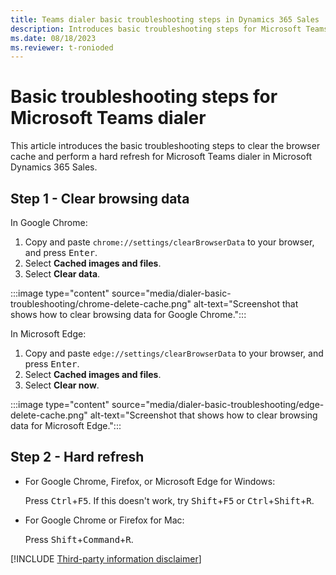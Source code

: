 ```yaml
---
title: Teams dialer basic troubleshooting steps in Dynamics 365 Sales
description: Introduces basic troubleshooting steps for Microsoft Teams dialer in Dynamics 365 Sales.
ms.date: 08/18/2023
ms.reviewer: t-ronioded
---
```

# Basic troubleshooting steps for Microsoft Teams dialer

This article introduces the basic troubleshooting steps to clear the browser cache and perform a hard refresh for Microsoft Teams dialer in Microsoft Dynamics 365 Sales.

## Step 1 - Clear browsing data

In Google Chrome:

1. Copy and paste `chrome://settings/clearBrowserData` to your browser, and press <kbd>Enter</kbd>.
2. Select **Cached images and files**.
3. Select **Clear data**.

:::image type="content" source="media/dialer-basic-troubleshooting/chrome-delete-cache.png" alt-text="Screenshot that shows how to clear browsing data for Google Chrome.":::

In Microsoft Edge:

1. Copy and paste `edge://settings/clearBrowserData` to your browser, and press <kbd>Enter</kbd>.
2. Select **Cached images and files**.
3. Select **Clear now**.

:::image type="content" source="media/dialer-basic-troubleshooting/edge-delete-cache.png" alt-text="Screenshot that shows how to clear browsing data for Microsoft Edge.":::

## Step 2 - Hard refresh

- For Google Chrome, Firefox, or Microsoft Edge for Windows:

  Press <kbd>Ctrl</kbd>+<kbd>F5</kbd>. If this doesn't work, try <kbd>Shift</kbd>+<kbd>F5</kbd> or <kbd>Ctrl</kbd>+<kbd>Shift</kbd>+<kbd>R</kbd>.

- For Google Chrome or Firefox for Mac:

  Press <kbd>Shift</kbd>+<kbd>Command</kbd>+<kbd>R</kbd>.

[!INCLUDE [Third-party information disclaimer](../../includes/third-party-disclaimer.md)]
